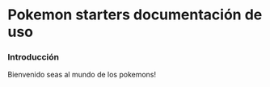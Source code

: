 #   Pokemon starters documentación de uso
### Introducción
    
Bienvenido seas al mundo de los pokemons!





